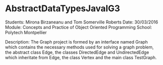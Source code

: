 # AbstractDataTypesJavaIG3
Students: Mirona Birzaneanu and Tom Somerville Roberts
Date: 30/03/2016
Module: Concepts and Practice of Object Oriented Programming
School: Polytech Montpellier

Description:
The Graph project is formed by an interface named Graph which contains the necessary methods used for solving a graph problem, the
abstract class Edge, the classes DirectedEdge and UndirectedEdge which inheritate from Edge, the class Vertex and the main class 
TestGraph.
